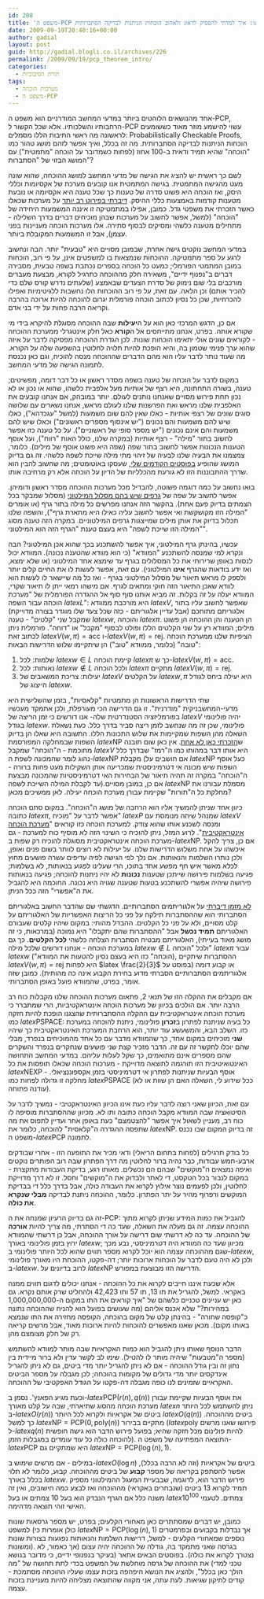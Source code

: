 ```yaml
---
id: 208
title: 'משפט ה-PCP או: איך למדתי להפסיק לדאוג ולאהוב הוכחות הניתנות לבדיקה הסתברותית'
date: 2009-09-19T20:40:16+00:00
author: gadial
layout: post
guid: http://gadial.blogli.co.il/archives/226
permalink: /2009/09/19/pcp_theorem_intro/
categories:
  - תורת הסיבוכיות
tags:
  - מערכות הוכחה
  - משפט ה-PCP
---
```

אחד מהנושאים הלוהטים ביותר במדעי המחשב המודרניים הוא משפט ה-PCP, הרחבותיו והשלכותיו. אלא שכל הקשור ל-PCP עשוי להישמע מוזר מאוד כששומעים לראשונה מה ראשי התיבות הללו מסמלים: Probabilistically Checkable Proofs, הוכחות הניתנות לבדיקה הסתברותית. מה זה בכלל, ואיך אפשר לזהם מושג טהור כמו "הוכחה" שהיא תמיד ודאית ב-100 אחוז (לפחות כשמדובר על הוכחה "מתמטית") עם המושג הבזוי של "הסתברות"?

לשם כך ראשית יש להציג את הגישה של מדעי המחשב למושג ההוכחה, שהוא שונה מעט מהגישה המתמטית. בגישה המתמטית אנו קובעים מערכת של אקסיומות וכללי היסק, ואז הוכחה היא פשוט סדרה של טענות כך שכל טענה היא אקסיומה או נובעת מטענות קודמות באמצעות כללי ההיסק. [דיברתי בפירוט רב יותר](http://www.gadial.net/?p=191) על מערכות שכאלו כאשר הזכרתי את משפטי גדל. כמובן, אפילו במתמטיקה זו איננה המשמעות היחידה של "הוכחה" (למשל, אפשר לחשוב על מערכות שבהן מוכיחים דברים בדרך השלילה - מתחילים מטענה כלשהי ומסיקים לבסוף סתירה. אלו מערכות הוכחה מעניינות בפני עצמן), אבל זו המשמעות המקובלת ביותר.

במדעי המחשב נוקטים גישה אחרת, שבמובן מסויים היא "טבעית" יותר. הבה ונחשוב לרגע על ספר מתמטיקה. ההוכחות שנמצאות בו למשפטים אינן, על פי רוב, הוכחות במובן המתמטי הפורמלי; כמעט כל הוכחה בספרים נכתבת בשפה טבעית, מסבירה דברים ב"נפנוף ידיים", משאירה חלק מההוכחה כתרגיל לקורא, מבצעת מעברים מורכבים בלי שום נימוק של סדרת הצעדים שבאמצע (שלעתים נדרש קורס שלם כדי להכיר אותם) וכן הלאה. עם זאת, על פי רוב ההוכחות הלו נחשבות ללגיטימיות ואפילו להכרחיות, שכן כל נסיון לכתוב הוכחה פורמלית יגרום להוכחה להיות ארוכה בהרבה וקריאה הרבה פחות על ידי בני אדם.

אם כן, הדגש המרכזי כאן הוא על ה**יעילות** שבה ההוכחה מסוגלת להיקרא בידי מי שקורא אותה. בפרט, אנחנו מתייחסים אל ה**קורא** כאל חלק אינטגרלי ממערכת ההוכחה - לקוראים שונים אולי יתאימו הוכחות שונות. לכן הגדרת ההוכחה מפסיקה לדבר על איזה שהוא ערך פנימי שטמון בה, והיא הופכת להיות תלויה לחלוטין בהשפעה שלה על הקורא. מה שעוד נותר לדבר עליו הוא מהם הדברים שההוכחה מנסה להוכיח, וגם כאן נכנסת לתמונה הגישה של מדעי המחשב.

במקום לדבר על הוכחה של טענה בשפה מסדר ראשון או כל דבר דומה, מפשיטים; טענה, בשורה התחתונה, היא רצף של אותיות מעל אלפבית כלשהו, שהוא או נכון או לא נכון תחת פירוש מסויים שאנחנו נותנים לעולם. יותר במובהק, אם אנחנו קובעים את האלפבית שלנו מראש ואת הפרשנות שלנו לעולם מראש, אנחנו נשארים עם שלושה סוגים שונים של רצפי אותיות - כאלו שאין להם שום משמעות (למשל "עגכדהא"), כאלו שיש להם משמעות והם נכונים ("יש אינסוף מספרים ראשונים") וכאלו שיש להם משמעות והם אינם נכונים ("יש מספר סופי של ראשוניים"). על כל טענה כזו אפשר לחשוב בתור "מילה" - רצף אותיות (במקרה שלנו, כולל האות "רווח"), ועל אוסף הטענות הנכונות אפשר לחשוב בתור שפה (שפה היא פשוט אוסף של מילים). כלומר, צמצמנו את הבעיה שלנו לבעיה של זיהוי מתי מילה שייכת לשפה כלשהי. זה גם בדיוק המושג שהופיע [בפוסטים הקודמים שלי](http://www.gadial.net/?p=204), שעסקו באוטומטים; מה שחשוב להבין הוא שדרך ההתבוננות הזו לא גורעת מהכלליות של הדיון על הוכחה אלא רק מרחיבה אותו.

בואו נחשוב על כמה דוגמה פשוטה, להבדיל מכל מערכות ההוכחה מסדר ראשון ודומיהן. אפשר לחשוב על שפה של [גרפים שיש בהם מסלול המילטוני](http://www.gadial.net/?p=125) (מסלול שמבקר בכל הצמתים בדיוק פעם אחת). בהקשר הזה אנחנו מפרשים כל מילה בתור גרף (או אומרים "המילה הזו מקושקשת ואי אפשר לחשוב עליה כאילו היא מתארת גרף"), והשפה שלנו תכלול בדיוק את אותן מילים שמייצגות גרפים המילטוניים. במקרה הזה טענה מסוג "המילה הזו שייכת לשפה" היא בעצם טענת "הגרף הזה הוא המילטוני".

עכשיו, בהינתן גרף המילטוני, איך אפשר להשתכנע בכך שהוא אכן המילטוני? הבה ונקרא למי שמנסה להשתכנע "המוודא" (כי הוא מוודא שהטענה נכונה). המוודא יכול לנסות באופן שרירותי את כל המסלולים בגרף עד שימצא אחד המילטוני (או שלא ימצא, ואז ידע בודאות שהגרף **אינו** המילטוני). עם זאת, אפשר לעשות לו את החיים קלים יותר ולספק לו מראש תיאור של מסלול המילטוני בגרף - ואז כל מה שיישאר לו לעשות הוא לוודא שאכן התיאור הזה חוקי ומתאים לגרף. אם מישהו רמאי ייתן לו תיאור שקרי, המוודא יעלה על זה בקלות. זה מביא אותנו סוף סוף אל ההגדרה הפורמלית של "מערכת הוכחה עבור השפה $latex L$": היא מורכבת ממוודא $latex V$, שאפשר לחשוב עליו בתור אלגוריתם מתוחכם (אבל עדיין אלגוריתם - כזה שכל צעד שלו מוגדר בצורה מדוייקת) שמקבל שני "קלטים" - טענה $latex w$, והוכחה $latex \pi$. הן הטענה והן ההוכחה הן פשוט מילים; המוודא רץ על שני הקלטים הללו ופולט לבסוף "מקבל" או "דוחה". פורמלית ניתן לכתוב זאת $latex V\left(w,\pi\right)=\mbox{acc}$ ו-$latex V\left(w,\pi\right)=\mbox{rej}$. הציפיות שלנו ממערכת הוכחה "טובה" (כלומר, ממוודא "טוב") הן שיתקיימו שלוש הדרישות הבאות:

  1. שלמות: לכל $latex w\in L$ קיימת הוכחה $latex \pi$ כך ש-$latex V\left(w,\pi\right)=\mbox{acc}$.
  2. נאותות: לכל $latex w\notin L$ ולכל הוכחה $latex \pi$ מתקיים $latex V\left(w,\pi\right)=\mbox{rej}$.
  3. יעילות: צריכת המשאבים של $latex V$ על הקלטים $latex w,\pi$ היא יעילה ביחס לגודל הייצוג של $latex w$.

שתי הדרישות הראשונות הן מתמטיות "קלאסיות", בזמן שהשלישית היא מדעי-המחשבניקית "מודרנית". זו גם הדרישה הכי מעורפלת, ולכן אתמקד מעכשיו בפורמליזציה הסטנדרטית שלה- אנו דורשים כי זמן הריצה של $latex V$ יהיה פולינומי בגודל $latex w$. פולינומי, שכן זה מה שנחשב לזמן ריצה סביר בדרך כלל. כעת נשאלת השאלה מהן השפות שמקיימות את שלוש התכונות הללו. התשובה היא שאלו הן בדיוק השפות שבמחלקה המפורסמת $latex \mbox{NP}$ ש[הזכרתי כאן לא אחת](http://www.gadial.net/?p=96). אין כאן שום תובנה מחוכמת - ה"הוכחה" שמקבל $latex V$ היא אותו דבר במהותו כמו ה"רמז" שבדרך כלל נהוג לומר שהמכונה לשפת ה-$latex \mbox{NP}$ מקבלת (אם חושבים על $latex \mbox{NP}$ כעל אוסף השפות שיש מכונה אי דטרמיניסטית שמכריעה אותן השקילות מעט פחות ברורה - ה"הוכחה" במקרה זה תהיה תיאור של הבחירות האי דטרמיניסטיות שהמכונה מבצעת עד לקבלת המילה השייכת לשפה).אם כן, במובן מסויים $latex \mbox{NP}$ מסמלת עבורנו את מחלקת כל ה"תורות" שקיימת עבורן מערכת הוכחה יעילה. לאן ממשיכים מכאן?

כיוון אחד שניתן להמשיך אליו הוא הרחבה של מושג ה"הוכחה". במקום סתם הוכחה כתובה $latex \pi$, אפשר לדבר על "מוכיח" $latex P$ שמנהל שיחה מנומסת עם $latex V$ ומנסה לשכנע אותו שהוא צודק. למערכת הוכחה כזו קוראים "[מערכת הוכחה אינטראקטיבית](http://he.wikipedia.org/wiki/%D7%9E%D7%A2%D7%A8%D7%9B%D7%AA_%D7%94%D7%95%D7%9B%D7%97%D7%94_%D7%90%D7%99%D7%A0%D7%98%D7%A8%D7%90%D7%A7%D7%98%D7%99%D7%91%D7%99%D7%AA)". לרוע המזל, ניתן להוכיח כי השינוי הזה לא מוסיף כוח למערכת - גם מערכת הוכחה אינטראקטיבית מסוגלת להוכיח רק שפות ב-$latex \mbox{NP}$. אם כן, צריך להקל איכשהו על אחת משלוש הדרישות שלנו. על יעילות לא רוצים לוותר בשום פנים ואופן, ולכן נותרו השלמות והנאותות. אם נלך לפי הגישה לפיה עדיפים עשרה פושעים מחוץ לכלא מאשר איש חף מפשע אחד בתוכו, הרי שעלינו לפגוע בנאותות, לא בשלמות; פגיעה בשלמות פירושה שייתכן שטענות **נכונות** לא יהיו ניתנות להוכחה; פגיעה בנאותות פירושה שיהיה אפשרי להשתכנע בטעות שטענה שגויה היא נכונה. החוכמה היא להגביל את ה"אפשרי" הזה ככל הניתן.

[לא מזמן דיברתי](http://www.gadial.net/?p=203) על אלגוריתמים הסתברותיים. הדגשתי שם שהדבר החשוב באלגוריתם הסתברותי הוא שההסתברות תילקח על פני כל הריצות האפשריות של האלגוריתם על קלט מסויים, ולא על פני כל הקלטים. ההבדל מהותי: במקום שיהיו קלטים שעבורם האלגוריתם **תמיד נכשל** אבל "ההסתברות שהם יתקבלו" היא נמוכה (במרכאות, כי זה מושג מאוד בעייתי), האלגוריתם מבטיח הסתברות הצלחה כלשהי **לכל הקלטים**. כך גם במערכת הוכחה - אנחנו דורשים שלכל מילה $latex w\notin L$ ולכל "הוכחה" $latex \pi$ עבור $latex w$ ("הוכחה" כזו היא בעצם נסיון להטעות את המוודא), ההסתברות שיתקיים $latex V\left(w,\pi\right)=\mbox{rej}$ היא לפחות $latex \frac{2}{3}$ או קבוע דומה (בפוסט על אלגוריתמים הסתברותיים הסברתי מדוע בחירת הקבוע אינה כה מהותית). כמובן שזה אומר, בפרט, שהמוודא פועל באופן הסתברותי.

אם מקבלים את ההקלה הזו של תנאי 2, פתאום מערכות ההוכחה שלנו מקבלות כוח רב הרבה יותר. אם הולכים בכיוון של מערכות הוכחה אינטראקטיביות, הרי שמתברר כי מערכת הוכחה אינטראקטיבית עם ההקלה ההסתברותית שהצגנו הופכת להיות חזקה כמו $latex \mbox{PSPACE}$: כל בעיה שניתנת לפתרון ב**זכרון** פולינומי, ניתנת להוכחה במערכת כזו. השלב הבא, והמשעשע עוד יותר, הוא הרחבת המערכת האינטראקטיבית כך שיהיו **שני** מוכיחים במקום אחד, כך שהמוודא מדבר עם כל אחד מהמוכיחים בנפרד, מבלי שהם יוכלו לתקשר זה עם זה. הדבר מזכיר קצת שני פושעים שנחקרים בנפרד והשקרים שהם מספרים אינם מתואמים, כך שקל לעלות עליהם. במדעי המחשב התחושה האינטואיטיבית הזו תורגמה לתוצאה מדוייקת - מערכות הוכחה שכאלו תופסות את כל $latex \mbox{NEXP}$ - אוסף הבעיות שניתנות לפתרון אי דטרמיניסטי בזמן אקספוננציאלי. מחלקה זו גדולה לפחות כמו $latex \mbox{PSPACE}$ (ככל שידוע לי, השאלה האם הן שוות או לא עודנה פתוחה).

עם זאת, הכיוון שאני רוצה לדבר עליו כעת אינו הכיוון האינטראקטיבי - נמשיך לדבר על הסיטואציה שבה המוודא מקבל הוכחה כתובה ותו לא. מכיוון שההסתברות מוסיפה לו כוח רב, מעניין לשאול איך אפשר "להצטמצם" כעת באופן אחר ועדיין לתפוס את מה שתפסה ההגדרה ה"קלאסית" להוכחה, כלומר את $latex \mbox{NP}$. זה בדיוק המקום שבו נכנס משפט ה-$latex \mbox{PCP}$ לתמונה.

כל בודק תרגילים (לפחות בתחום הריאלי) ודאי מכיר את התופעה הזו - אחרי שבודקים ארבע-חמש עבודות, כבר נהיה ברור לחלוטין מה דרך הפתרון שבה רוב הפותרים נוקטים ואיפה נמצאים ה"מוקשים" שבהם הם נכשלים. מאותו רגע, בדיקת העבודות מתקצרת - במקום לנבור בכל הטקסט, די לאתר ולבדוק את ה"מוקשים" וחסל. זו לא דרך מדוייקת לחלוטין, ולכן לפעמים נוצר אילוץ לקרוא את העבודה כולה, אבל בדרך כלל די בבדיקת המוקשים ורפרוף מהיר על יתר הפתרון. כלומר, ההוכחה ניתנת לבדיקה **מבלי שנקרא את כולה**.

זה גם בדיוק הרעיון שמנחה את ה-PCP: להגביל את כמות המידע שניתן לקרוא מתוך ההוכחה עצמה. זה גם מעלה את השאלה, שעד כה די הסתרתי, מה צריך להיות **אורכה** של ההוכחה. עד כה לא דרשתי שום דרישה על אורך ההוכחה, אבל כן דרשתי שהמוודא ירוץ בזמן פולינומי באורך $latex w$; מכיוון שעד כה המוודא היה דטרמיניסטי, נבע מכך שגם מההוכחה עצמה הוא יוכל לקרוא מספר תווים שהוא לכל היותר פולינומי ב-$latex w$, ולכן לא היה טעם לדבר על הוכחות ארוכות יותר; דה-פקטו, ההוכחת היו מאורך פולינומי ב-$latex w$. לרוב בדיונים על $latex \mbox{NP}$ הדרישה הזו מבוצעת במפורש.

אלא שכעת איננו חייבים לקרוא את כל ההוכחה - אנחנו יכולים לדגום תווים ממנה באקראי. למשל, להגריל את תו 13, תו 57 ותו 42,423 ולהחליט שרק אותם נקרא. גם כאן יש עניינים טכניים כלשהם של "איך קוראים את התו במקום ה-1,000,000,000 במהירות?" שלא אכנס אליהם (מה שעושים בפועל הוא להניח שההוכחה נתונה כ"קופסה שחורה" - בהינתן קלט של מקום בהוכחה, הקופסה מחזירה את התו שנמצא באותו מקום). מכאן שאנו מאפשרים להוכחות להיות ארוכות מאוד, אבל מרשים קריאה רק של חלק מצומצם מהן.

הדבר הנוסף שאותו ניתן להגביל הוא כמות האקראיות שבה מותר למוודא להשתמש (מספר ה"מטבעות" שיהיה מותר לו להטיל). שימו לב לקשר עדין ולא ברור מיידית בין נתון זה ובין גודל ההוכחה - אם לא ניתן להגריל יותר מדי ביטים, גם לא ניתן להגריל אינדקסים יותר מדי גדולים של מקומות בהוכחה; לכן מגבלה על מספר הביטים האקראיים שזמינים לנו כופה מגבלה דה-פקטו על הגודל האפקטיבי של ההוכחה.

וכעת מגיע הפאנץ'. נסמן ב-$latex \mbox{PCP}\left(r\left(n\right),q\left(n\right)\right)$ את אוסף הבעיות שקיימת עבורן מערכת הוכחה מהסוג שתיארתי, שבה על קלט מאורך $latex n$ ניתן להשתמש לכל היותר ב-$latex O\left(r\left(n\right)\right)$ ביטים של אקראיות ולקרוא לכל היותר $latex O\left(q\left(n\right)\right)$ ביטים מההוכחה. כך למשל $latex \mbox{NP}=\mbox{PCP}\left(0,\mbox{poly}\left(n\right)\right)$ מתקיים בבירור ($latex \mbox{poly}$ פירושו שאנו מרשים ל-$latex q\left(n\right)$ להיות פולינום מכל חזקה שהיא; בפועל פירוש הדבר הוא גישה חופשית להוכחה כולה כל עוד עומדים במגבלות הזמן). התוצאה המפתיעה של משפט ה-$latex \mbox{PCP}$ היא שמתקיים גם $latex \mbox{NP}=\mbox{PCP}(\log(n),1)$.

במילים - אם מרשים שימוש ב-$latex O\left(\log n\right)$ ביטים של אקראיות (וזה לא הרבה בכלל), אפשר להסתפק בקריאה של מספר **קבוע** של ביטים מההוכחה. קבוע, כלומר לא תלוי בכלל באורך $latex w$. פירוש הדבר הוא, לדוגמה, שבבעיית המעגל ההמילטוני מספיק תמיד לקרוא 13 ביטים (שנבחרים באקראי) מההוכחה ואז לבצע כמה חישובים, ואין זה משנה כלל אם הגרף הנבדק הוא בעל 10 צמתים או בעל $latex 10^{100}$ צמתים. לטעמי האישי זוהי תוצאה מדהימה.

כמובן, יש דברים שמסתתרים כאן מאחורי הקלעים; בפרט, יש מספר גרסאות שונות למשפט (כולן אומרות כי $latex \mbox{NP}=\mbox{PCP}\left(\log\left(n\right),1\right)$ אך נבדלות בקבועים ובפרמטרים נוספים שמאחורי הקלעים - למשל, דרישות השלמות והנאותות נפגעות בצורות שונות ומשונות). בגרסה שאני מתמקד בה, גודלה של ההוכחה יהיה עצום (אך כאמור, לא נצטרך לקרוא את כולה). בפוסטים הבאים אתאר (בעיקר בנפנופי ידיים, כי מדובר בנושא טכני למדי) את ההוכחה של גרסה מוחלשת של המשפט בכדי לתת תחושה של "מה הולך כאן בכלל", ולהציג את הנושא היפהפה בזכות עצמו שעליו ההוכחה מסתמכת - קודים לתיקון שגיאות. לעת עתה, אני מקווה שהתוצאה מצליחה להיות מעניינת בזכות עצמה.